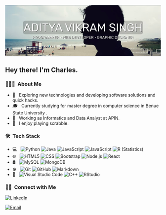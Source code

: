 <img src="https://raw.githubusercontent.com/AVS1508/AVS1508/master/assets/Aditya%20Vikram%20Singh%20Banner.png">

<h2> Hey there! I'm Charles.</h2>

<h3> 👨🏻‍💻 &nbsp;About Me </h3>

- 🤔 &nbsp; Exploring new technologies and developing software solutions and quick hacks.
- 🎓 &nbsp; Currently studying for master degree in computer science in Benue State University .
- 💼 &nbsp; Working as Informatics and Data Analyst at APIN.
- 🌱 &nbsp; I enjoy playing scrabble.


<h3> 🛠 &nbsp;Tech Stack</h3>

- 💻 &nbsp;
  ![Python](https://img.shields.io/badge/-Python-333333?style=flat&logo=python)
  ![Java](https://img.shields.io/badge/-Java-333333?style=flat&logo=Java&logoColor=007396)
  ![JavaScript](https://img.shields.io/badge/-JavaScript-333333?style=flat&logo=javascript)
  ![JavaScript](https://img.shields.io/badge/-Solidity-333333?style=flat&logo=solidity)
  ![R (Statistics)](https://img.shields.io/badge/-R-333333?style=flat&logo=R&logoColor=276DC3)
- 🌐 &nbsp;
  ![HTML5](https://img.shields.io/badge/-HTML5-333333?style=flat&logo=HTML5)
  ![CSS](https://img.shields.io/badge/-CSS-333333?style=flat&logo=CSS3&logoColor=1572B6)
  ![Bootstrap](https://img.shields.io/badge/-Bootstrap-333333?style=flat&logo=bootstrap&logoColor=563D7C)
  ![Node.js](https://img.shields.io/badge/-Node.js-333333?style=flat&logo=node.js)
  ![React](https://img.shields.io/badge/-React-333333?style=flat&logo=react)
- 🛢 &nbsp;
  ![MySQL](https://img.shields.io/badge/-MySQL-333333?style=flat&logo=mysql)
  ![MongoDB](https://img.shields.io/badge/-MongoDB-333333?style=flat&logo=mongodb)
- ⚙️ &nbsp;
  ![Git](https://img.shields.io/badge/-Git-333333?style=flat&logo=git)
  ![GitHub](https://img.shields.io/badge/-GitHub-333333?style=flat&logo=github)
  ![Markdown](https://img.shields.io/badge/-Markdown-333333?style=flat&logo=markdown)
- 🔧 &nbsp;
  ![Visual Studio Code](https://img.shields.io/badge/-Visual%20Studio%20Code-333333?style=flat&logo=visual-studio-code&logoColor=007ACC)
  ![C++](https://img.shields.io/badge/-Jupyternotebook-333333?style=flat&logo=C%2B%2B&logoColor=00599C)
  ![RStudio](https://img.shields.io/badge/-RStudio-333333?style=flat&logo=rstudio)
  
<h3> 🤝🏻 &nbsp;Connect with Me </h3>

<p align="center">

<a href="https://www.linkedin.com/in/charles-e-obekpa-50425392/"><img alt="LinkedIn" src="https://img.shields.io/badge/LinkedIn-Charles%20Obekpa%20-blue?style=flat-square&logo=linkedin"></a>

<a href="mailto:avsingh@umass.edu"><img alt="Email" src="https://img.shields.io/badge/Email-obekpacharles@gmail.com-blue?style=flat-square&logo=gmail"></a>
</p>

